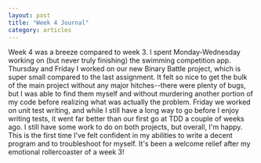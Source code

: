 ```yaml
---
layout: post
title: "Week 4 Journal"
category: articles
---
```


Week 4 was a breeze compared to week 3. I spent Monday-Wednesday working on (but never truly finishing) the swimming competition app. Thursday and Friday I worked on our new Binary Battle project, which is super small compared to the last assignment. It felt so nice to get the bulk of the main project without any major hitches--there were plenty of bugs, but I was able to find them myself and without murdering another portion of my code before realizing what was actually the problem. Friday we worked on unit test writing, and while I still have a long way to go before I enjoy writing tests, it went far better than our first go at TDD a couple of weeks ago. I still have some work to do on both projects, but overall, I'm happy. This is the first time I've felt confident in my abilities to write a decent program and to troubleshoot for myself. It's been a welcome relief after my emotional rollercoaster of a week 3!